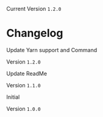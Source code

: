 Current Version `1.2.0`
# Changelog

Update Yarn support and Command

Version `1.2.0`

Update ReadMe

Version `1.1.0`

Initial

Version `1.0.0`


